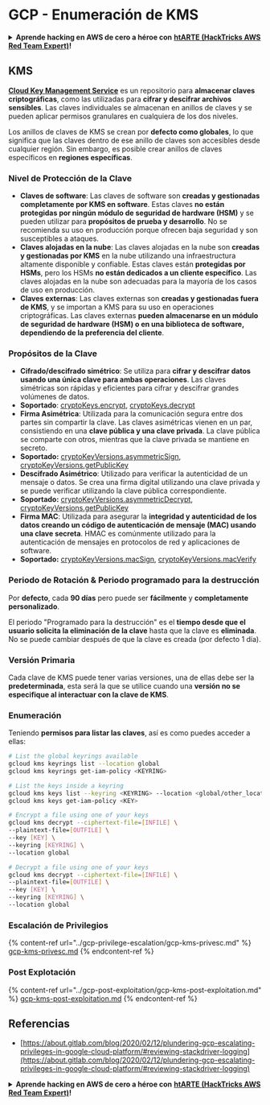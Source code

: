 # GCP - Enumeración de KMS

<details>

<summary><strong>Aprende hacking en AWS de cero a héroe con</strong> <a href="https://training.hacktricks.xyz/courses/arte"><strong>htARTE (HackTricks AWS Red Team Expert)</strong></a><strong>!</strong></summary>

Otras formas de apoyar a HackTricks:

* Si quieres ver a tu **empresa anunciada en HackTricks** o **descargar HackTricks en PDF**, consulta los [**PLANES DE SUSCRIPCIÓN**](https://github.com/sponsors/carlospolop)!
* Consigue el [**merchandising oficial de PEASS & HackTricks**](https://peass.creator-spring.com)
* Descubre [**La Familia PEASS**](https://opensea.io/collection/the-peass-family), nuestra colección de [**NFTs**](https://opensea.io/collection/the-peass-family) exclusivos
* **Únete al** 💬 [**grupo de Discord**](https://discord.gg/hRep4RUj7f) o al [**grupo de telegram**](https://t.me/peass) o **sígueme** en **Twitter** 🐦 [**@carlospolopm**](https://twitter.com/carlospolopm)**.**
* **Comparte tus trucos de hacking enviando PRs a los repositorios de GitHub de** [**HackTricks**](https://github.com/carlospolop/hacktricks) y [**HackTricks Cloud**](https://github.com/carlospolop/hacktricks-cloud).

</details>

## KMS

[**Cloud Key Management Service**](https://cloud.google.com/kms/docs/) es un repositorio para **almacenar claves criptográficas**, como las utilizadas para **cifrar y descifrar archivos sensibles**. Las claves individuales se almacenan en anillos de claves y se pueden aplicar permisos granulares en cualquiera de los dos niveles.

Los anillos de claves de KMS se crean por **defecto como globales**, lo que significa que las claves dentro de ese anillo de claves son accesibles desde cualquier región. Sin embargo, es posible crear anillos de claves específicos en **regiones específicas**.

### Nivel de Protección de la Clave

* **Claves de software**: Las claves de software son **creadas y gestionadas completamente por KMS en software**. Estas claves **no están protegidas por ningún módulo de seguridad de hardware (HSM)** y se pueden utilizar para **propósitos de prueba y desarrollo**. No se recomienda su uso en producción porque ofrecen baja seguridad y son susceptibles a ataques.
* **Claves alojadas en la nube**: Las claves alojadas en la nube son **creadas y gestionadas por KMS** en la nube utilizando una infraestructura altamente disponible y confiable. Estas claves están **protegidas por HSMs**, pero los HSMs **no están dedicados a un cliente específico**. Las claves alojadas en la nube son adecuadas para la mayoría de los casos de uso en producción.
* **Claves externas**: Las claves externas son **creadas y gestionadas fuera de KMS**, y se importan a KMS para su uso en operaciones criptográficas. Las claves externas **pueden almacenarse en un módulo de seguridad de hardware (HSM) o en una biblioteca de software, dependiendo de la preferencia del cliente**.

### Propósitos de la Clave

* **Cifrado/descifrado simétrico**: Se utiliza para **cifrar y descifrar datos usando una única clave para ambas operaciones**. Las claves simétricas son rápidas y eficientes para cifrar y descifrar grandes volúmenes de datos.
* **Soportado**: [cryptoKeys.encrypt](https://cloud.google.com/kms/docs/reference/rest/v1/projects.locations.keyRings.cryptoKeys/encrypt), [cryptoKeys.decrypt](https://cloud.google.com/kms/docs/reference/rest/v1/projects.locations.keyRings.cryptoKeys/decrypt)
* **Firma Asimétrica**: Utilizada para la comunicación segura entre dos partes sin compartir la clave. Las claves asimétricas vienen en un par, consistiendo en una **clave pública y una clave privada**. La clave pública se comparte con otros, mientras que la clave privada se mantiene en secreto.
* **Soportado:** [cryptoKeyVersions.asymmetricSign](https://cloud.google.com/kms/docs/reference/rest/v1/projects.locations.keyRings.cryptoKeys.cryptoKeyVersions/asymmetricSign), [cryptoKeyVersions.getPublicKey](https://cloud.google.com/kms/docs/reference/rest/v1/projects.locations.keyRings.cryptoKeys.cryptoKeyVersions/getPublicKey)
* **Descifrado Asimétrico**: Utilizado para verificar la autenticidad de un mensaje o datos. Se crea una firma digital utilizando una clave privada y se puede verificar utilizando la clave pública correspondiente.
* **Soportado:** [cryptoKeyVersions.asymmetricDecrypt](https://cloud.google.com/kms/docs/reference/rest/v1/projects.locations.keyRings.cryptoKeys.cryptoKeyVersions/asymmetricDecrypt), [cryptoKeyVersions.getPublicKey](https://cloud.google.com/kms/docs/reference/rest/v1/projects.locations.keyRings.cryptoKeys.cryptoKeyVersions/getPublicKey)
* **Firma MAC**: Utilizada para asegurar la **integridad y autenticidad de los datos creando un código de autenticación de mensaje (MAC) usando una clave secreta**. HMAC es comúnmente utilizado para la autenticación de mensajes en protocolos de red y aplicaciones de software.
* **Soportado:** [cryptoKeyVersions.macSign](https://cloud.google.com/kms/docs/reference/rest/v1/projects.locations.keyRings.cryptoKeys.cryptoKeyVersions/macSign), [cryptoKeyVersions.macVerify](https://cloud.google.com/kms/docs/reference/rest/v1/projects.locations.keyRings.cryptoKeys.cryptoKeyVersions/macVerify)

### Periodo de Rotación & Periodo programado para la destrucción

Por **defecto**, cada **90 días** pero puede ser **fácilmente** y **completamente personalizado**.

El periodo "Programado para la destrucción" es el **tiempo desde que el usuario solicita la eliminación de la clave** hasta que la clave es **eliminada**. No se puede cambiar después de que la clave es creada (por defecto 1 día).

### Versión Primaria

Cada clave de KMS puede tener varias versiones, una de ellas debe ser la **predeterminada**, esta será la que se utilice cuando una **versión no se especifique al interactuar con la clave de KMS**.

### Enumeración

Teniendo **permisos para listar las claves**, así es como puedes acceder a ellas:
```bash
# List the global keyrings available
gcloud kms keyrings list --location global
gcloud kms keyrings get-iam-policy <KEYRING>

# List the keys inside a keyring
gcloud kms keys list --keyring <KEYRING> --location <global/other_locations>
gcloud kms keys get-iam-policy <KEY>

# Encrypt a file using one of your keys
gcloud kms decrypt --ciphertext-file=[INFILE] \
--plaintext-file=[OUTFILE] \
--key [KEY] \
--keyring [KEYRING] \
--location global

# Decrypt a file using one of your keys
gcloud kms decrypt --ciphertext-file=[INFILE] \
--plaintext-file=[OUTFILE] \
--key [KEY] \
--keyring [KEYRING] \
--location global
```
### Escalación de Privilegios

{% content-ref url="../gcp-privilege-escalation/gcp-kms-privesc.md" %}
[gcp-kms-privesc.md](../gcp-privilege-escalation/gcp-kms-privesc.md)
{% endcontent-ref %}

### Post Explotación

{% content-ref url="../gcp-post-exploitation/gcp-kms-post-exploitation.md" %}
[gcp-kms-post-exploitation.md](../gcp-post-exploitation/gcp-kms-post-exploitation.md)
{% endcontent-ref %}

## Referencias

* [https://about.gitlab.com/blog/2020/02/12/plundering-gcp-escalating-privileges-in-google-cloud-platform/#reviewing-stackdriver-logging](https://about.gitlab.com/blog/2020/02/12/plundering-gcp-escalating-privileges-in-google-cloud-platform/#reviewing-stackdriver-logging)

<details>

<summary><strong>Aprende hacking en AWS de cero a héroe con</strong> <a href="https://training.hacktricks.xyz/courses/arte"><strong>htARTE (HackTricks AWS Red Team Expert)</strong></a><strong>!</strong></summary>

Otras formas de apoyar a HackTricks:

* Si quieres ver a tu **empresa anunciada en HackTricks** o **descargar HackTricks en PDF**, consulta los [**PLANES DE SUSCRIPCIÓN**](https://github.com/sponsors/carlospolop)!
* Consigue el [**merchandising oficial de PEASS & HackTricks**](https://peass.creator-spring.com)
* Descubre [**La Familia PEASS**](https://opensea.io/collection/the-peass-family), nuestra colección de [**NFTs**](https://opensea.io/collection/the-peass-family) exclusivos
* **Únete al** 💬 [**grupo de Discord**](https://discord.gg/hRep4RUj7f) o al [**grupo de telegram**](https://t.me/peass) o **sígueme** en **Twitter** 🐦 [**@carlospolopm**](https://twitter.com/carlospolopm)**.**
* **Comparte tus trucos de hacking enviando PRs a los repositorios de GitHub** [**HackTricks**](https://github.com/carlospolop/hacktricks) y [**HackTricks Cloud**](https://github.com/carlospolop/hacktricks-cloud).

</details>
